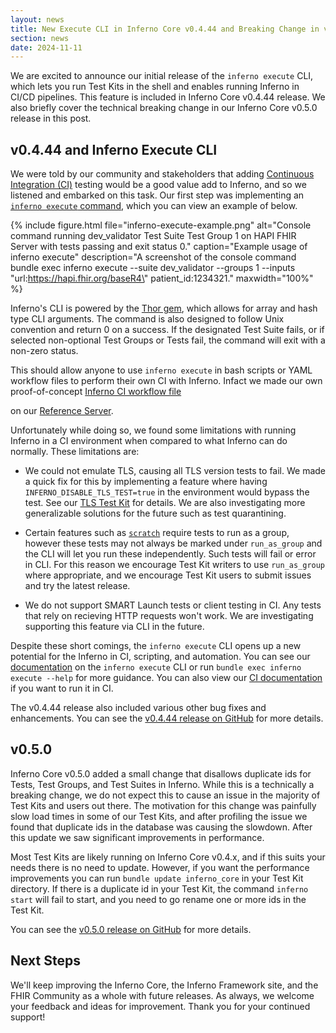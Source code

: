 ```yaml
---
layout: news
title: New Execute CLI in Inferno Core v0.4.44 and Breaking Change in v0.5.0
section: news
date: 2024-11-11
---
```


We are excited to announce our initial release of the `inferno execute` CLI, which lets you run Test Kits
in the shell and enables running Inferno in CI/CD pipelines. This feature is included in
Inferno Core v0.4.44 release. We also briefly cover the technical breaking change in our Inferno Core
v0.5.0 release in this post.

## v0.4.44 and Inferno Execute CLI

We were told by our community and stakeholders that adding
[Continuous Integration (CI)](https://github.com/resources/articles/devops/continuous-integration)
testing would be a good value add to Inferno, and so we listened and embarked on this task. Our
first step was implementing an [`inferno execute` command](/docs/getting-started/inferno-cli#running-a-test-kit-in-command-line),
which you can view an example of below.

{% include figure.html
    file="inferno-execute-example.png"
    alt="Console command running dev_validator Test Suite Test Group 1 on HAPI FHIR Server with tests passing and exit status 0."
    caption="Example usage of inferno execute"
    description="A screenshot of the console command bundle exec inferno execute --suite dev_validator --groups 1 --inputs \"url:https://hapi.fhir.org/baseR4\" patient_id:1234321."
    maxwidth="100%"
%}

Inferno's CLI is powered by the [Thor gem](https://github.com/rails/thor/wiki), which allows for array
and hash type CLI arguments. The command is also designed to follow Unix convention and return 0 on a
success. If the designated Test Suite fails, or if selected non-optional Test Groups or Tests fail, the
command will exit with a non-zero status.

This should allow anyone to use `inferno execute` in bash scripts or YAML workflow files to perform
their own CI with Inferno. Infact we made our own proof-of-concept
[Inferno CI workflow file](https://github.com/inferno-framework/inferno-reference-server/blob/47c7b8cc687f6ac7eddc117e5d7d8fe0b0d61cf1/.github/workflows/inferno_ci.yml)
<!-- TODO replace above link when file gets merged -->
on our [Reference Server](https://github.com/inferno-framework/inferno-reference-server).

Unfortunately while doing so, we found some limitations with running Inferno in a CI environment when
compared to what Inferno can do normally. These limitations are:

 - We could not emulate TLS, causing all TLS version tests to fail. We made a quick fix for this by
implementing a feature where having `INFERNO_DISABLE_TLS_TEST=true` in the environment would bypass the
test. See our
[TLS Test Kit](https://github.com/inferno-framework/tls-test-kit?tab=readme-ov-file#disabling-the-tls-test)
for details. We are also investigating more generalizable solutions for the future such as test quarantining.

 - Certain features such as [`scratch`](/docs/advanced-test-features/scratch.html) require tests to run as a
group, however these tests may not always be marked under `run_as_group` and the CLI will let you run these
independently. Such tests will fail or error in CLI. For this reason we encourage Test Kit writers to use
`run_as_group` where appropriate, and we encourage Test Kit users to submit issues and try the latest release.

 - We do not support SMART Launch tests or client testing in CI. Any tests that rely on recieving HTTP requests
won't work. We are investigating supporting this feature via CLI in the future.

Despite these short comings, the `inferno execute` CLI opens up a new potential for the Inferno in CI, scripting,
and automation. You can see our [documentation](/docs/getting-started/inferno-cli#running-a-test-kit-in-command-line)
on the `inferno execute` CLI or run `bundle exec inferno execute --help` for more guidance. You can also view our
[CI documentation](/docs/advanced-test-features/using-test-kits-in-ci-cd.md) if you want to run it in CI.

The v0.4.44 release also included various other bug fixes and enhancements.
You can see the [v0.4.44 release on GitHub](https://github.com/inferno-framework/inferno-core/releases/tag/v0.4.44)
for more details.

## v0.5.0

Inferno Core v0.5.0 added a small change that disallows duplicate ids for Tests, Test Groups, and Test
Suites in Inferno. While this is a technically a breaking change, we do not expect this to cause an
issue in the majority of Test Kits and users out there. The motivation for this change was painfully
slow load times in some of our Test Kits, and after profiling the issue we found that duplicate ids
in the database was causing the slowdown. After this update we saw significant improvements in performance.

Most Test Kits are likely running on Inferno Core v0.4.x, and if this suits your needs there is no need
to update. However, if you want the performance improvements you can run `bundle update inferno_core` in
your Test Kit directory. If there is a duplicate id in your Test Kit, the command `inferno start` will
fail to start, and you need to go rename one or more ids in the Test Kit.

You can see the
[v0.5.0 release on GitHub](https://github.com/inferno-framework/inferno-core/releases/tag/v0.5.0)
for more details.

## Next Steps

We'll keep improving the Inferno Core, the Inferno Framework site, and the FHIR Community
as a whole with future releases. As always, we welcome your feedback and ideas for improvement.
Thank you for your continued support!
